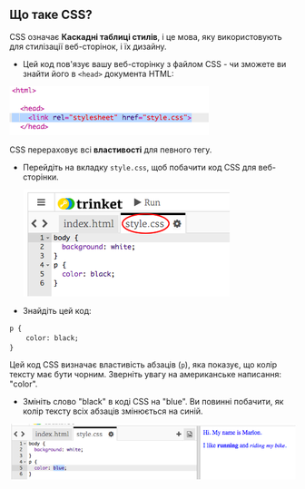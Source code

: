 ## Що таке CSS?

CSS означає **Каскадні таблиці стилів**, і це мова, яку використовують для стилізації веб-сторінок, і їх дизайну.

+ Цей код пов'язує вашу веб-сторінку з файлом CSS - чи зможете ви знайти його в `<head>` документа HTML:

![скріншот](images/birthday-css-link.png)

CSS перераховує всі **властивості** для певного тегу.

+ Перейдіть на вкладку `style.css`, щоб побачити код CSS для веб-сторінки.
    
    ![скріншот](images/birthday-css-tab.png)

+ Знайдіть цей код:

```html
p {
    color: black;
}
```

Цей код CSS визначає властивість абзаців (`p`), яка показує, що колір тексту має бути чорним. Зверніть увагу на американське написання: "color".

+ Змініть слово "black" в коді CSS на "blue". Ви повинні побачити, як колір тексту всіх абзаців змінюється на синій.

![скріншот](images/birthday-edit-css.png)